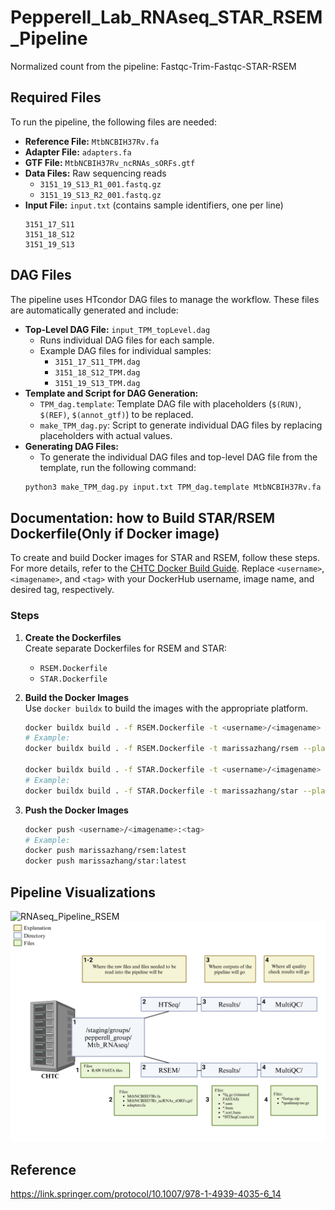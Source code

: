 # Pepperell_Lab_RNAseq_STAR_RSEM_Pipeline
Normalized count from the pipeline: Fastqc-Trim-Fastqc-STAR-RSEM

## Required Files

To run the pipeline, the following files are needed:

- **Reference File:** `MtbNCBIH37Rv.fa`
- **Adapter File:** `adapters.fa`
- **GTF File:** `MtbNCBIH37Rv_ncRNAs_sORFs.gtf`
- **Data Files:** Raw sequencing reads
  - `3151_19_S13_R1_001.fastq.gz`
  - `3151_19_S13_R2_001.fastq.gz`
- **Input File:** `input.txt` (contains sample identifiers, one per line)
    ```plaintext
    3151_17_S11
    3151_18_S12
    3151_19_S13
    ```
## DAG Files
The pipeline uses HTcondor DAG files to manage the workflow. These files are automatically generated and include:
- **Top-Level DAG File:** `input_TPM_topLevel.dag`
  - Runs individual DAG files for each sample.
  - Example DAG files for individual samples:
    - `3151_17_S11_TPM.dag`
    - `3151_18_S12_TPM.dag`
    - `3151_19_S13_TPM.dag`
- **Template and Script for DAG Generation:**
  - `TPM_dag.template`: Template DAG file with placeholders (`$(RUN)`, `$(REF)`, `$(annot_gtf)`) to be replaced.
  - `make_TPM_dag.py`: Script to generate individual DAG files by replacing placeholders with actual values.
- **Generating DAG Files:**
  - To generate the individual DAG files and top-level DAG file from the template, run the following command:
  ```bash
  python3 make_TPM_dag.py input.txt TPM_dag.template MtbNCBIH37Rv.fa MtbNCBIH37Rv_ncRNAs_sORFs.gtf
  ```
  
## Documentation: how to Build STAR/RSEM Dockerfile(Only if Docker image)
To create and build Docker images for STAR and RSEM, follow these steps. For more details, refer to the [CHTC Docker Build Guide](https://chtc.cs.wisc.edu/uw-research-computing/docker-build.html). Replace `<username>`, `<imagename>`, and `<tag>` with your DockerHub username, image name, and desired tag, respectively.

### Steps
1. **Create the Dockerfiles**  
   Create separate Dockerfiles for RSEM and STAR:
   - `RSEM.Dockerfile`
   - `STAR.Dockerfile`
2. **Build the Docker Images**  
   Use `docker buildx` to build the images with the appropriate platform.

   ```bash
   docker buildx build . -f RSEM.Dockerfile -t <username>/<imagename> --platform linux/x86_64
   # Example:
   docker buildx build . -f RSEM.Dockerfile -t marissazhang/rsem --platform linux/x86_64

   docker buildx build . -f STAR.Dockerfile -t <username>/<imagename> --platform linux/x86_64
   # Example:
   docker buildx build . -f STAR.Dockerfile -t marissazhang/star --platform linux/x86_64
   ```
3. **Push the Docker Images**

   ```bash
   docker push <username>/<imagename>:<tag>
   # Example:
   docker push marissazhang/rsem:latest
   docker push marissazhang/star:latest
   ```
## Pipeline Visualizations
![RNAseq_Pipeline_RSEM](https://github.com/user-attachments/assets/02924a4a-7723-4a70-bbb9-6663d0769f81)
![Pipeline Made by Kadee](./CHTC_RNAseqData_Organization.png)

## Reference
https://link.springer.com/protocol/10.1007/978-1-4939-4035-6_14
